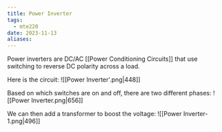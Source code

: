 ```yaml
---
title: Power Inverter
tags:
  - mte220
date: 2023-11-13
aliases:
---
```

Power inverters are DC/AC [[Power Conditioning Circuits]] that use switching to reverse DC polarity across a load.

Here is the circuit:
![[Power Inverter'.png|448]]

Based on which switches are on and off, there are two different phases:
![[Power Inverter.png|656]]

We can then add a transformer to boost the voltage:
![[Power Inverter-1.png|496]]